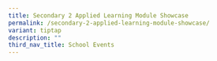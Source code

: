 ```yaml
---
title: Secondary 2 Applied Learning Module Showcase
permalink: /secondary-2-applied-learning-module-showcase/
variant: tiptap
description: ""
third_nav_title: School Events
---
```


